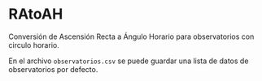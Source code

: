 # RAtoAH
Conversión de Ascensión Recta a Ángulo Horario para observatorios con circulo horario.

En el archivo `observatorios.csv` se puede guardar una lista de datos de observatorios por defecto.
